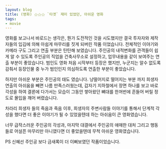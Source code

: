 ```yaml
---
layout: blog
title: (영화) ⚝⚝⚝ `타겟` 재미 있었던, 아쉬운 영화
tags: 
- movie
---
```


영화를 보고나서 바로드는 생각은, 뭔가 도전적인 것을 시도했지만 결국 투자자와 제작자들의 입김에 의해 아쉽게 마무리를 짓게 되버린 작품 이었습니다. 전체적인 이야기와 카메라 구도 그리고 연출 부분은 탄탄해 보였습니다. 주인공의 내적변화를 관객들이 쉽게 알 수 있도록 주인공의 직업을 건축사무소로 설정하고, 업무내용을 같이 보여주는 연출 부분이 좋았습니다. 범인도 영화 처음 시작부터 등장은 했지만, 누군지는 알수 없도록 감춰서 등장인물 중 누가 범인인지 의심하도록 연출한 부분이 좋았습니다.

하지만 아쉬운 부분은 주인공의 태도 였습니다. 낭떨어지로 떨어지는 부분 까지 희생자 연출의 아쉬움을 빼면 나름 만족스러웠는데, 갑자기 지하철에서 장면 하나를 보고 바로 각성을 하여 결론에 다가서는 모습이 그동안 쌓아왔던 뼈대를 한꺼번에 흔들어 버릴 정도로 몰입을 깨어 버렸습니다.

차라리 희생자 들의 죽음과 죽음 이후, 희생자의 주변사람들 이야기를 통해서 단계적 각성을 했다면 더 좋은 이야기가 될 수 있었을텐데 하는 아쉬움이 큰 영화였습니다.

너무 급작스러운 주인공의 각성과, 마지막 대결에서 주인공의 애매한 대처 그리고 행동들로 어설픈 마무리만 아니였다면 더 좋았을텐데 무척 아쉬운 영화였습니다.

PS 신혜선 주인공 보다 금새록이 더 이뻐보였던 작품이었습니다.
